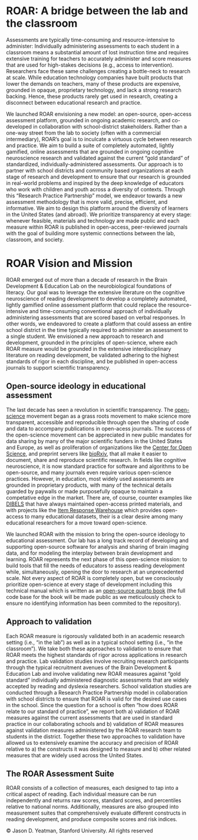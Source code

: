 # ROAR: A bridge between the lab and the classroom

Assessments are typically time-consuming and resource-intensive to administer: Individually administering assessments to each student in a classroom means a substantial amount of lost instruction time and requires extensive training for teachers to accurately administer and score measures that are used for high-stakes decisions (e.g., access to intervention). Researchers face these same challenges creating a bottle-neck to research at scale. While education technology companies have built products that lower the demands on teachers, many of these products are expensive, grounded in opaque, proprietary technology, and lack a strong research backing. Hence, these products rarely get used in research, creating a disconnect between educational research and practice.

We launched ROAR envisioning a new model: an open-source, open-access assessment platform, grounded in ongoing academic research, and co-developed in collaboration with school-district stakeholders. Rather than a one-way street from the lab to society (often with a commercial intermediary), ROAR’s goal is to inculcate a virtuous cycle between research and practice. We aim to build a suite of completely automated, lightly gamified, online assessments that are grounded in ongoing cognitive neuroscience research and validated against the current “gold standard” of standardized, individually-administered assessments. Our approach is to partner with school districts and community based organizations at each stage of research and development to ensure that our research is grounded in real-world problems and inspired by the deep knowledge of educators who work with children and youth across a diversity of contexts. Through this “Research Practice Partnership” model, we endeavor towards a new assessment methodology that is more valid, precise, efficient, and informative. We aim to design this platform around the diversity of learners in the United States (and abroad). We prioritize transparency at every stage: whenever feasible, materials and technology are made public and each measure within ROAR is published in open-access, peer-reviewed journals with the goal of building more systemic connections between the lab, classroom, and society.

# ROAR Vision and Mission

ROAR emerged out of more than a decade of research in the Brain Development & Education Lab on the neurobiological foundations of literacy. Our goal was to leverage the extensive literature on the cognitive neuroscience of reading development to develop a completely automated, lightly gamified online assessment platform that could replace the resource-intensive and time-consuming conventional approach of individually administering assessments that are scored based on verbal responses. In other words, we endeavored to create a platform that could assess an entire school district in the time typically required to administer an assessment to a single student. We envisioned a new approach to research and development, grounded in the principles of open-science, where each ROAR measure would be grounded in the extensive interdisciplinary literature on reading development, be validated adhering to the highest standards of rigor in each discipline, and be published in open-access journals to support scientific transparency.

## Open-source ideology in educational assessment

The last decade has seen a revolution in scientific transparency. The [open-science](https://en.wikipedia.org/wiki/Open_science) movement began as a grass roots movement to make science more transparent, accessible and reproducible through open the sharing of code and data to accompany publications in open-acess journals. The success of the open-science movement can be appreciated in new public mandates for data sharing by many of the major scientific funders in the United States and Europe, as well as proliferation of organizations like the [Center for Open Science](https://www.cos.io/), and preprint servers like [bioRxiv](https://www.biorxiv.org/), that all make it easier to document, share and reproduce scientific research. In fields like cognitive neuroscience, it is now standard practice for software and algorithms to be open-source, and many journals even require various open-science practices. However, in education, most widely used assessments are grounded in proprietary products, with many of the technical details guarded by paywalls or made purposefully opaque to maintain a competative edge in the market. There are, of course, counter examples like [DIBELS](https://dibels.uoregon.edu/) that have always maintained open-access printed materials, and with projects like the [Item Response Warehouse](https://osf.io/preprints/psyarxiv/7bd54) which provides open-access to many educational datasets, their is a clear desire among many educational researchers for a move toward open-science. 

We launched ROAR with the mission to bring the open-source ideology to educational assessment. Our lab has a long track record of developing and supporting open-source software for analysis and sharing of brain imaging data, and for modeling the interplay between brain development and learning. ROAR represents the next phase of this open-science mission: to build tools that fill the needs of educators to assess reading development while, simultaneously, opening the door to research at an unprecedented scale. Not every aspect of ROAR is completely open, but we consciously prioritize open-science at every stage of development including this technical manual which is written as an [open-source quarto book](https://github.com/yeatmanlab/roar-tech-manual-public) (the full code base for the book will be made public as we meticulously check to ensure no identifying information has been commited to the repository).

## Approach to validation
Each ROAR measure is rigorously validated both in an academic research setting (i.e., “in the lab”) as well as in a typical school setting (i.e., “in the classroom”). We take both these approaches to validation to ensure that ROAR meets the highest standards of rigor across applications in research and practice. Lab validation studies involve recruiting research participants through the typical recruitment avenues of the Brain Development & Education Lab and involve validating new ROAR measures against “gold standard” individually administered diagnostic assessments that are widely accepted by reading and dyslexia researchers. School validation studies are conducted through a Research Practice Partnership model in collaboration with school districts to ensure that ROAR is valid for the desired use cases in the school. Since the question for a school is often “how does ROAR relate to our standard of practice”, we report both a) validation of ROAR measures against the current assessments that are used in standard practice in our collaborating schools and b) validation of ROAR measures against validation measures administered by the ROAR research team to students in the district. Together these two approaches to validation have allowed us to extensively examine the accuracy and precision of ROAR relative to a) the constructs it was designed to measure and b) other related measures that are widely used across the United States.

## The ROAR Assessment Suite
ROAR consists of a collection of measures, each designed to tap into a critical aspect of reading. Each individual measure can be run independently and returns raw scores, standard scores, and percentiles relative to national norms. Additionally, measures are also grouped into measurement suites that comprehensively evaluate different constructs in reading development, and produce composite scores and risk indices.

&copy; Jason D. Yeatman, Stanford University. All rights reserved


